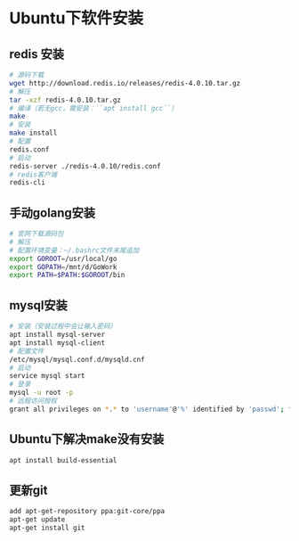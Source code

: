 # Ubuntu下软件安装

## redis 安装

```Bash
# 源码下载
wget http://download.redis.io/releases/redis-4.0.10.tar.gz
# 解压
tar -xzf redis-4.0.10.tar.gz
# 编译（若无gcc，需安装：``apt install gcc``）
make
# 安装
make install
# 配置
redis.conf
# 启动
redis-server ./redis-4.0.10/redis.conf
# redis客户端
redis-cli
```

## 手动golang安装

```Bash
# 官网下载源码包
# 解压
# 配置环境变量：~/.bashrc文件末尾追加
export GOROOT=/usr/local/go
export GOPATH=/mnt/d/GoWork
export PATH=$PATH:$GOROOT/bin
```

## mysql安装

```Bash
# 安装（安装过程中会让输入密码）
apt install mysql-server
apt install mysql-client
# 配置文件
/etc/mysql/mysql.conf.d/mysqld.cnf
# 启动
service mysql start
# 登录
mysql -u root -p
# 远程访问授权
grant all privileges on *.* to 'username'@'%' identified by 'passwd'; flush privileges;
```

## Ubuntu下解决make没有安装

```Bash
apt install build-essential
```

## 更新git

```Bash
add apt-get-repository ppa:git-core/ppa
apt-get update
apt-get install git
```